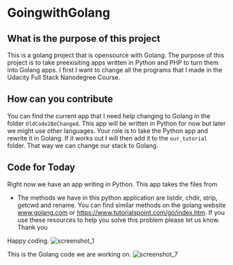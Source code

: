 # GoingwithGolang

## What is the purpose of this project
This is a golang project that is opensource with Golang.  The purpose of this project is to take preexisiting apps written in Python and PHP to turn them into Golang apps.  I first I want to change all the programs that I made in the Udacity Full Stack Nanodegree Course.  


## How can you contribute
You can find the current app that I need help changing to Golang in the folder `OldCode2BeChanged`.  This app will be written in Python for now but later we might use other languages.  Your role is to take the Python app and rewrite it in Golang.   If it works out I will then add it to the `our_tutorial` folder.  That way we can change our stack to Golang.

## Code for Today
Right now we have an app writing in Python.  This app takes the files from 
- The methods we have in this python application are listdir, chdir, strip, getcwd and rename.  You can find similar methods on the golang website www.golang.com or https://www.tutorialspoint.com/go/index.htm.  If you use these resources to help you solve this problem please let us know.  Thank you  

Happy coding.
![screenshot_1](https://user-images.githubusercontent.com/21030885/39087051-a23c7132-45d5-11e8-8e42-ad79fd9181fb.jpg)

This is the Golang code we are working on.
![screenshot_7](https://user-images.githubusercontent.com/21030885/39095387-c1d2ccd0-467a-11e8-9a31-b193d1c083ef.jpg)

